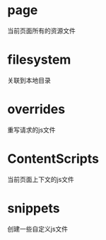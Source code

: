 # page 
当前页面所有的资源文件

# filesystem
关联到本地目录

# overrides
重写请求的js文件

# ContentScripts
当前页面上下文的js文件

# snippets
创建一些自定义js文件
